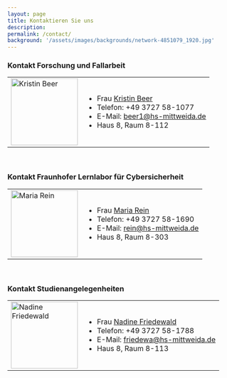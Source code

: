 ```yaml
---
layout: page
title: Kontaktieren Sie uns
description:
permalink: /contact/
background: '/assets/images/backgrounds/network-4851079_1920.jpg'
---
```


### Kontakt Forschung und Fallarbeit

<table border="0">
 <tr>
    <td>
    <img src="{{ '/assets/images/team/beer.png' | relative_url }}" class="img-fluid" style="height: 150px;" alt="Kristin Beer">
    </td>
    <td>
        <ul>
            <li> Frau <u><a href="{{ '/about/team/kristin-beer/' | relative_url }}">Kristin Beer</a></u> </li>
            <li> Telefon: +49 3727 58-1077 </li>
            <li> E-Mail: <u><a href="mailto:beer1@hs-mittweida.de">beer1@hs-mittweida.de</a></u> </li>
            <li> Haus 8, Raum 8-112 </li>
        </ul>
    </td>
 </tr>
</table>
<br>

### Kontakt Fraunhofer Lernlabor für Cybersicherheit

<table border="0">
 <tr>
    <td>
    <img src="{{ '/assets/images/team/rein.png' | relative_url }}" class="img-fluid" style="height: 150px;" alt="Maria Rein">
    </td>
    <td>
        <ul>
            <li> Frau <u><a href="{{ '/about/team/maria-rein/' | relative_url }}">Maria Rein</a></u> </li>
            <li> Telefon: +49 3727 58-1690 </li>
            <li> E-Mail: <u><a href="mailto:rein@hs-mittweida.de">rein@hs-mittweida.de</a></u> </li>
            <li> Haus 8, Raum 8-303 </li>
        </ul>
    </td>
 </tr>
</table>
<br>

### Kontakt Studienangelegenheiten

<table border="0">
 <tr>
    <td>
    <img src="{{ '/assets/images/team/friedewald.png' | relative_url }}" class="img-fluid" style="height: 150px;" alt="Nadine Friedewald">
    </td>
    <td>
        <ul>
            <li> Frau <u><a href="{{ '/about/team/nadine-friedewald/' | relative_url }}">Nadine Friedewald</a></u> </li>
            <li> Telefon: +49 3727 58-1788 </li>
            <li> E-Mail: <u><a href="mailto:friedewa@hs-mittweida.de">friedewa@hs-mittweida.de</a></u> </li>
            <li> Haus 8, Raum 8-113 </li>
        </ul>
    </td>
 </tr>
</table>
<br>